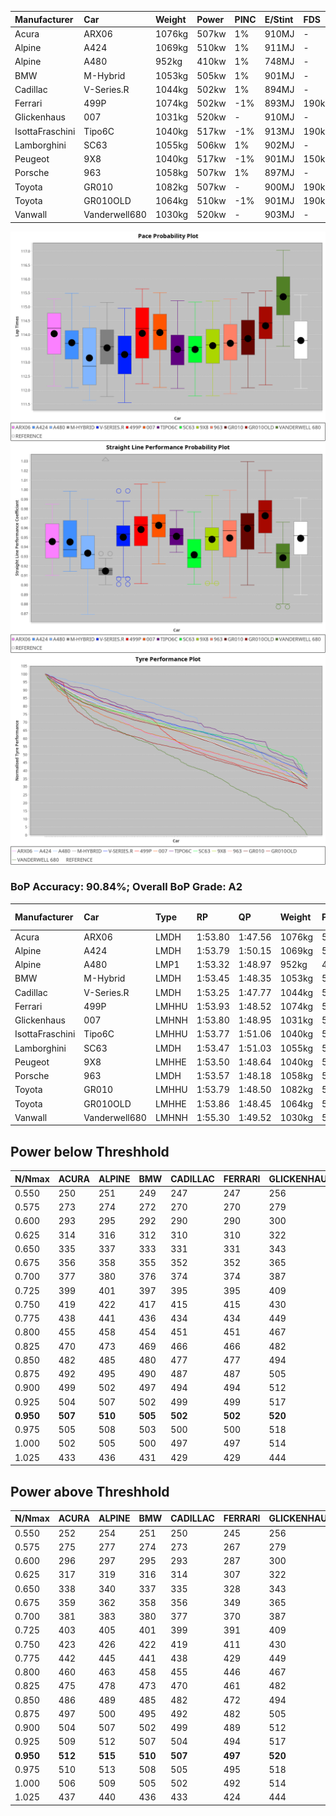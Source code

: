 |Manufacturer|Car|Weight|Power|PINC|E/Stint|FDS|
|:-|:-|:-|:-|:-|:-|:-|
|Acura|ARX06|1076kg|507kw|1%|910MJ|-|
|Alpine|A424|1069kg|510kw|1%|911MJ|-|
|Alpine|A480|952kg|410kw|1%|748MJ|-|
|BMW|M-Hybrid|1053kg|505kw|1%|901MJ|-|
|Cadillac|V-Series.R|1044kg|502kw|1%|894MJ|-|
|Ferrari|499P|1074kg|502kw|-1%|893MJ|190kph|
|Glickenhaus|007|1031kg|520kw|-|910MJ|-|
|IsottaFraschini|Tipo6C|1040kg|517kw|-1%|913MJ|190kph|
|Lamborghini|SC63|1055kg|506kw|1%|902MJ|-|
|Peugeot|9X8|1040kg|517kw|-1%|901MJ|150kph|
|Porsche|963|1058kg|507kw|1%|897MJ|-|
|Toyota|GR010|1082kg|507kw|-|900MJ|190kph|
|Toyota|GR010OLD|1064kg|510kw|-1%|901MJ|190kph|
|Vanwall|Vanderwell680|1030kg|520kw|-|903MJ|-|

![PACECHART](./IMG/ACOMETHOD.png)
![STRAIGHTLINEPERFORMANCECHART](./IMG/ACOMETHOD_sp.png)
![TYREPERFORMANCECHART](./IMG/ACOMETHOD_tw.png)

### BoP Accuracy: 90.84%; Overall BoP Grade: A2
|Manufacturer|Car|Type|RP|QP|Weight|Power¹|Threshhold|PINC|Power²|E/Stint|AVG Vmax|FDS|RDLC|L/Stint|BOP-Grade|ModelAccuracy|ModelPoints|Match%|
|:-|:-|:-|:-|:-|:-|:-|:-|:-|:-|:-|:-|:-|:-|:-|:-|:-|:-|:-|
|Acura|ARX06|LMDH|1:53.80|1:47.56|1076kg|507kw|210.0kph|1%|512kw|910MJ|277.41kph|-|0.99|30|~A1|100.00%|995|97.98%|
|Alpine|A424|LMDH|1:53.79|1:50.15|1069kg|510kw|210.0kph|1%|515kw|911MJ|277.79kph|-|0.99|30|+A2|80.53%|517|94.60%|
|Alpine|A480|LMP1|1:53.32|1:48.97|952kg|410kw|210.0kph|1%|414kw|748MJ|273.67kph|-|0.97|28|~A1|56.35%|794|100.00%|
|BMW|M-Hybrid|LMDH|1:53.45|1:48.35|1053kg|505kw|210.0kph|1%|510kw|901MJ|274.46kph|-|1.01|30|-B1|96.62%|1656|89.03%|
|Cadillac|V-Series.R|LMDH|1:53.25|1:47.77|1044kg|502kw|210.0kph|1%|507kw|894MJ|278.36kph|-|1.01|30|-B2|90.68%|2081|82.35%|
|Ferrari|499P|LMHHU|1:53.93|1:48.52|1074kg|502kw|210.0kph|-1%|497kw|893MJ|278.50kph|190kph|1.02|30|~A1|94.63%|2574|100.00%|
|Glickenhaus|007|LMHNH|1:53.80|1:48.95|1031kg|520kw|210.0kph|-|520kw|910MJ|282.04kph|-|0.96|29|~A1|94.93%|1610|100.00%|
|IsottaFraschini|Tipo6C|LMHHU|1:53.77|1:51.06|1040kg|517kw|210.0kph|-1%|512kw|913MJ|279.61kph|190kph|1.07|30|+B1|66.67%|96|85.70%|
|Lamborghini|SC63|LMDH|1:53.47|1:51.03|1055kg|506kw|210.0kph|1%|511kw|902MJ|275.98kph|-|1.04|30|-A2|92.15%|399|91.72%|
|Peugeot|9X8|LMHHE|1:53.50|1:48.64|1040kg|517kw|210.0kph|-1%|512kw|901MJ|278.42kph|150kph|1.02|30|~A1|83.80%|2473|97.89%|
|Porsche|963|LMDH|1:53.57|1:48.18|1058kg|507kw|210.0kph|1%|512kw|897MJ|278.55kph|-|1.00|30|-A2|95.67%|5902|94.82%|
|Toyota|GR010|LMHHU|1:53.79|1:48.50|1082kg|507kw|210.0kph|-|507kw|900MJ|278.96kph|190kph|1.01|30|~A1|91.69%|3310|100.00%|
|Toyota|GR010OLD|LMHHE|1:53.86|1:48.45|1064kg|510kw|210.0kph|-1%|505kw|901MJ|281.48kph|190kph|1.03|30|~A1|85.24%|1322|100.00%|
|Vanwall|Vanderwell680|LMHNH|1:55.30|1:49.52|1030kg|520kw|210.0kph|-|520kw|903MJ|276.33kph|-|1.01|29|+Ω1|93.72%|627|37.67%|

## Power below Threshhold
|N/Nmax|ACURA|ALPINE|BMW|CADILLAC|FERRARI|GLICKENHAUS|ISOTTAFRASCHINI|LAMBORGHINI|PEUGEOT|PORSCHE|TOYOTA|TOYOTA|VANWALL|​|RPM|A480|
|:-|:-|:-|:-|:-|:-|:-|:-|:-|:-|:-|:-|:-|:-|:-|:-|:-|
|0.550|250|251|249|247|247|256|255|249|255|250|250|251|256|​|--|-|
|0.575|273|274|272|270|270|279|278|272|278|273|273|274|279|​|--|-|
|0.600|293|295|292|290|290|300|298|292|298|293|293|295|300|​|--|-|
|0.625|314|316|312|310|310|322|320|313|320|314|314|316|322|​|--|-|
|0.650|335|337|333|331|331|343|341|334|341|335|335|337|343|​|--|-|
|0.675|356|358|355|352|352|365|363|355|363|356|356|358|365|​|--|-|
|0.700|377|380|376|374|374|387|385|377|385|377|377|380|387|​|--|-|
|0.725|399|401|397|395|395|409|407|398|407|399|399|401|409|​|--|-|
|0.750|419|422|417|415|415|430|427|418|427|419|419|422|430|​|--|-|
|0.775|438|441|436|434|434|449|446|437|446|438|438|441|449|​|5000|241|
|0.800|455|458|454|451|451|467|464|454|464|455|455|458|467|​|5500|285|
|0.825|470|473|469|466|466|482|479|469|479|470|470|473|482|​|6000|318|
|0.850|482|485|480|477|477|494|491|481|491|482|482|485|494|​|6500|360|
|0.875|492|495|490|487|487|505|502|491|502|492|492|495|505|​|7000|402|
|0.900|499|502|497|494|494|512|509|498|509|499|499|502|512|​|7500|412|
|0.925|504|507|502|499|499|517|514|503|514|504|504|507|517|​|8000|408|
|**0.950**|**507**|**510**|**505**|**502**|**502**|**520**|**517**|**506**|**517**|**507**|**507**|**510**|**520**|**​**|**8500**|**411**|
|0.975|505|508|503|500|500|518|515|504|515|505|505|508|518|​|9000|206|
|1.000|502|505|500|497|497|514|511|501|511|502|502|505|514|​|--|-|
|1.025|433|436|431|429|429|444|441|432|441|433|433|436|444|​|--|-|

## Power above Threshhold
|N/Nmax|ACURA|ALPINE|BMW|CADILLAC|FERRARI|GLICKENHAUS|ISOTTAFRASCHINI|LAMBORGHINI|PEUGEOT|PORSCHE|TOYOTA|TOYOTA|VANWALL|​|RPM|A480|
|:-|:-|:-|:-|:-|:-|:-|:-|:-|:-|:-|:-|:-|:-|:-|:-|:-|
|0.550|252|254|251|250|245|256|252|252|252|252|250|249|256|​|--|-|
|0.575|275|277|274|273|267|279|275|275|275|275|273|272|279|​|--|-|
|0.600|296|297|295|293|287|300|296|295|296|296|293|292|300|​|--|-|
|0.625|317|319|316|314|307|322|317|316|317|317|314|312|322|​|--|-|
|0.650|338|340|337|335|328|343|338|337|338|338|335|333|343|​|--|-|
|0.675|359|362|358|356|349|365|359|359|359|359|356|355|365|​|--|-|
|0.700|381|383|380|377|370|387|381|380|381|381|377|376|387|​|--|-|
|0.725|403|405|401|399|391|409|403|402|403|403|399|397|409|​|--|-|
|0.750|423|426|422|419|411|430|423|422|423|423|419|417|430|​|--|-|
|0.775|442|445|441|438|429|449|442|441|442|442|438|436|449|​|5000|241|
|0.800|460|463|458|455|446|467|460|459|460|460|455|454|467|​|5500|285|
|0.825|475|478|473|470|461|482|475|474|475|475|470|469|482|​|6000|318|
|0.850|486|489|485|482|472|494|486|485|486|486|482|480|494|​|6500|360|
|0.875|497|500|495|492|482|505|497|496|497|497|492|490|505|​|7000|402|
|0.900|504|507|502|499|489|512|504|503|504|504|499|497|512|​|7500|412|
|0.925|509|512|507|504|494|517|509|508|509|509|504|502|517|​|8000|408|
|**0.950**|**512**|**515**|**510**|**507**|**497**|**520**|**512**|**511**|**512**|**512**|**507**|**505**|**520**|**​**|**8500**|**411**|
|0.975|510|513|508|505|495|518|510|509|510|510|505|503|518|​|9000|206|
|1.000|506|509|505|502|492|514|506|505|506|506|502|500|514|​|--|-|
|1.025|437|440|436|433|424|444|437|436|437|437|433|431|444|​|--|-|
